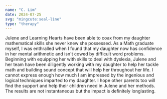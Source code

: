 ```yaml
---
name: "C. Lim"
date: 2024-07-25
svg: "mingcute:seal-line"
type: "therapy"
---
```

Julene and Learning Hearts have been able to coax from my daughter mathematical skills she never knew she possessed. As a Math graduate myself, I was enthralled when I found that my daughter now has confidence in her mental arithmetic and isn't cowed by difficult word problems.  
Beginning with equipping her with skills to deal with dyslexia, Julene and her team have been diligently working with my daughter to help her tackle math and building sound concept that will help her throughout her life.
I cannot express enough how much I am impressed by the ingenious and logical techniques imparted to my daughter. I hope other parents too will find the support and help their children need in Julene and her methods. The results are not instantaneous but the impact is definitely longlasting.  
